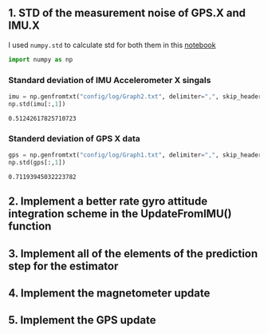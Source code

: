 ## 1. STD of the measurement noise of GPS.X and IMU.X

I used `numpy.std` to calculate std for both them in this [notebook](https://github.com/dosht/FCND-Estimation-CPP/blob/master/STD.ipynb)


```python
import numpy as np
```
### Standard deviation of IMU Accelerometer X singals

```python
imu = np.genfromtxt("config/log/Graph2.txt", delimiter=",", skip_header=True)
np.std(imu[:,1])
```
    0.51242617825710723

### Standerd deviation of GPS X data

```python
gps = np.genfromtxt("config/log/Graph1.txt", delimiter=",", skip_header=True)
np.std(gps[:,1])
```
    0.71193945032223782

## 2. Implement a better rate gyro attitude integration scheme in the UpdateFromIMU() function
## 3. Implement all of the elements of the prediction step for the estimator
## 4. Implement the magnetometer update
## 5. Implement the GPS update
